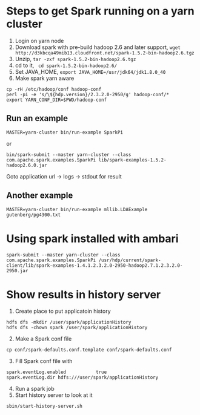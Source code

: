 # Steps to get Spark running on a yarn cluster

1. Login on yarn node
2. Download spark with pre-build hadoop 2.6 and later support, `wget http://d3kbcqa49mib13.cloudfront.net/spark-1.5.2-bin-hadoop2.6.tgz`
3. Unzip, `tar -zxf spark-1.5.2-bin-hadoop2.6.tgz`
4. cd to it, ` cd spark-1.5.2-bin-hadoop2.6/`
5. Set JAVA_HOME, `export JAVA_HOME=/usr/jdk64/jdk1.8.0_40`
6. Make spark yarn aware 
```
cp -rH /etc/hadoop/conf hadoop-conf
perl -pi -e 's/\${hdp.version}/2.3.2.0-2950/g' hadoop-conf/*
export YARN_CONF_DIR=$PWD/hadoop-conf
```
## Run an example
```
MASTER=yarn-cluster bin/run-example SparkPi
```
or
```
bin/spark-submit --master yarn-cluster --class com.apache.spark.examples.SparkPi lib/spark-examples-1.5.2-hadoop2.6.0.jar
```
Goto application url -> logs -> stdout for result

## Another example
```
MASTER=yarn-cluster bin/run-example mllib.LDAExample gutenberg/pg4300.txt
```

# Using spark installed with ambari
```
spark-submit --master yarn-cluster --class com.apache.spark.examples.SparkPi /usr/hdp/current/spark-client/lib/spark-examples-1.4.1.2.3.2.0-2950-hadoop2.7.1.2.3.2.0-2950.jar
```

# Show results in history server

1. Create place to put applicatoin history
```
hdfs dfs -mkdir /user/spark/applicationHistory
hdfs dfs -chown spark /user/spark/applicationHistory
```
2. Make a Spark conf file
```
cp conf/spark-defaults.conf.template conf/spark-defaults.conf
```
3. Fill Spark conf file with
```
spark.eventLog.enabled           true
spark.eventLog.dir hdfs:///user/spark/applicationHistory
```
4. Run a spark job
5. Start history server to look at it
```
sbin/start-history-server.sh
```

